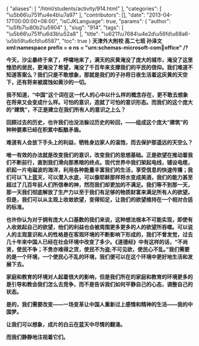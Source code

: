 {
    "aliases": [
        "/html/students/activity/914.html"
    ],
    "categories": [
        "\u5b66\u751f\u4e4b\u7a97"
    ],
    "contributors": [],
    "date": "2013-04-17T00:00:00+08:00",
    "isCJKLanguage": true,
    "params": {
        "author": "\u5fb7\u80b2\u5904"
    },
    "slug": "914",
    "tags": [
        "\u5b66\u751f\u6d3b\u52a8"
    ],
    "title": "\u6211\u7684\u4e2d\u56fd\u68a6-\u5b59\u6cfd\u6587",
    "toc": true
}
**天津外大附校 高二七班 孙泽文xml:namespace prefix = o ns = "urn:schemas-microsoft-com:office:office" /?**

**今天，沙尘暴终于来了，呼啸地来了，满天的灰黄淹没了庞大的城市，淹没了这里惶恐的居民，更淹没了希望，淹没了千百年来支撑我们的平民的信仰。我们难道不知道答案么？我们只是不敢想象，那就是我们的子孙将日夜生活着这灰黄的天空下，还有将来被腐蚀如黄沙的一切。**

**我不知道，“中国”这个词在这一代人的心中以什么样的概念存在，更不敢去想象在将来又会变成什么样。可怕的意识，造就了可怕的意识形态。而我们的这个庞大的“建筑”，不正是建立在我们所有人的意识之上么？**

**回顾过去的历史，也许我们也没法躲过历史的轮回，——组成这个庞大“建筑”的种种要素已经在积累中酝酿矛盾。**

**难道有人会放下手头上的利益，牺牲身边家人的温饱，而去保护那遥远的天空么？**

**唯一有效的办法就是改变我们的意识，改变我们的思想基础。正是欲望在推动着我们不断前行，直到我们滑向那黑暗的终点。现代世界中我们架起电线，铺设电缆，织起一片电磁波的海洋，利用各种能量丰富我们的生活，享受信息的快速传播；我们可以飞上蓝天，可以潜入水底，可以像耶稣那样将水变成美酒，我们的能力甚至超过了几百年前人们所信奉的神，然而我们却更加的不满足。我们等不到那一天，那一天我们彻底解放了生产力以至于我们有足够的物质财富来满足所有人的欲望。但是，我们可以从主观上收敛欲望，变得知足，让我们的欲望维持在一个相对合适的标准。**

**也许你认为对于拥有庞大人口基数的我们来说，这种想法根本不可能实现，即使有人收敛起自己的欲望，他们的利益也会被周围更多更多的人的欲望所吞噬。可以说人的主观意识和人的性格是在客观环境的不断影响下形成的，我们不曾发觉，过去几十年来中国人已经在社会环境中改变了多少。《道德经》中有这样的话，“不尚贤，使民不争；不贵亦难得之货，使民不为盗;不可见欲，使民心不乱。”我们需要的是一个环境，一个使民心不乱的环境，我们便可以在这个环境中更好地生活和发展下去。**

**家庭和教育的环境对人起着很大的影响，但是我们所在的家庭和教育的环境更多的是引导和教会我们怎么去竞争，而不是告诉我们如何平静自己的心态，调整自己的状态。**

**是的，我们需要改变——一场变革让中国人重新过上感情和精神的生活——我的中国梦。**

**让我们可以想象，成片的白云在蓝天中尽情的翻涌。**

**而我们静静地注视着它们。**

